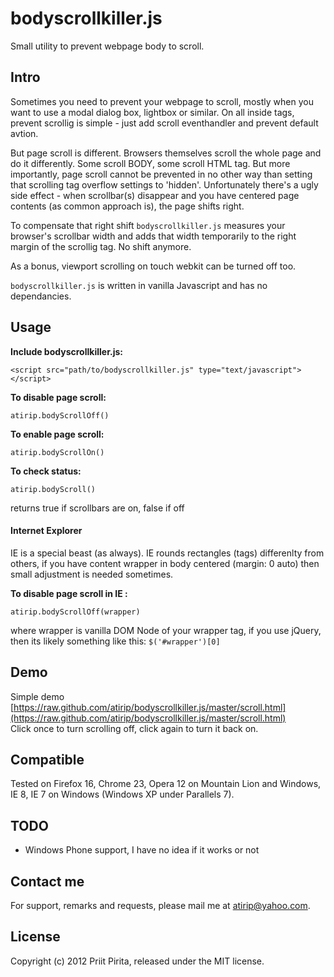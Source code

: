 # bodyscrollkiller.js

Small utility to prevent webpage body to scroll.

## Intro

Sometimes you need to prevent your webpage to scroll, mostly when you want to use a modal dialog box, lightbox or similar. On all inside tags, prevent scrollig is simple - just add scroll eventhandler and prevent default avtion. 

But page scroll is different. Browsers themselves scroll the whole page and do it differently. Some scroll BODY, some scroll HTML tag. But more importantly, page scroll cannot be prevented in no other way than setting that scrolling tag overflow settings to 'hidden'. Unfortunately there's a ugly side effect - when scrollbar(s) disappear and you have centered page contents (as common approach is), the page shifts right.

To compensate that right shift `bodyscrollkiller.js` measures your browser's scrollbar width and adds that width temporarily to the right margin of the scrollig tag. No shift anymore.

As a bonus, viewport scrolling on touch webkit can be turned off too. 

`bodyscrollkiller.js` is written in vanilla Javascript and has no dependancies.

## Usage

**Include bodyscrollkiller.js:**

    <script src="path/to/bodyscrollkiller.js" type="text/javascript"></script>

**To disable page scroll:**

	atirip.bodyScrollOff()

**To enable page scroll:**

	atirip.bodyScrollOn()

**To check status:**

	atirip.bodyScroll()

returns true if scrollbars are on, false if off

#### Internet Explorer

IE is a special beast (as always). IE rounds rectangles (tags) differenlty from others, if you have content wrapper in body centered (margin: 0 auto) then small adjustment is needed sometimes. 

**To disable page scroll in IE :**

	atirip.bodyScrollOff(wrapper)

where wrapper is vanilla DOM Node of your wrapper tag, if you use jQuery, then its likely something like this: `$('#wrapper')[0]`
 

## Demo

Simple demo [https://raw.github.com/atirip/bodyscrollkiller.js/master/scroll.html](https://raw.github.com/atirip/bodyscrollkiller.js/master/scroll.html)  
Click once to turn scrolling off, click again to turn it back on.

## Compatible

Tested on Firefox 16, Chrome 23, Opera 12 on Mountain Lion and Windows, IE 8, IE 7 on Windows
(Windows XP under Parallels 7).

## TODO

* Windows Phone support, I have no idea if it works or not 

## Contact me

For support, remarks and requests, please mail me at [atirip@yahoo.com](mailto:atirip@yahoo.com).

## License

Copyright (c) 2012 Priit Pirita, released under the MIT license.

